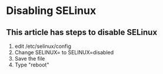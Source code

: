 # Disabling SELinux
## This article has steps to disable SELinux

1. edit /etc/selinux/config
2. Change SELINUX= to SELINUX=disabled
3. Save the file
4. Type "reboot"
